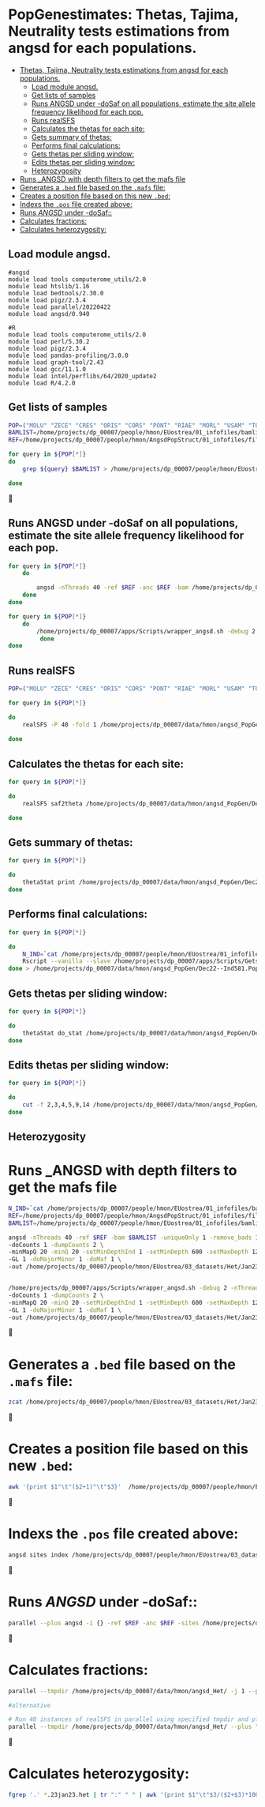 PopGenestimates:
Thetas, Tajima, Neutrality tests estimations from angsd for each populations.
================

- [Thetas, Tajima, Neutrality tests estimations from angsd for each populations.](#thetas-tajima-neutrality-tests-estimations-from-angsd-for-each-populations)
  - [Load module angsd.](#load-module-angsd)
  - [Get lists of samples](#get-lists-of-samples)
  - [Runs ANGSD under -doSaf on all populations, estimate the site allele frequency likelihood for each pop.](#runs-angsd-under--dosaf-on-all-populations-estimate-the-site-allele-frequency-likelihood-for-each-pop)
  - [Runs realSFS](#runs-realsfs)
  - [Calculates the thetas for each site:](#calculates-the-thetas-for-each-site)
  - [Gets summary of thetas:](#gets-summary-of-thetas)
  - [Performs final calculations:](#performs-final-calculations)
  - [Gets thetas per sliding window:](#gets-thetas-per-sliding-window)
  - [Edits thetas per sliding window:](#edits-thetas-per-sliding-window)
  - [Heterozygosity](#heterozygosity)
- [Runs \_ANGSD with depth filters to get the mafs file](#runs-_angsd-with-depth-filters-to-get-the-mafs-file)
- [Generates a `.bed` file based on the `.mafs` file:](#generates-a-bed-file-based-on-the-mafs-file)
- [Creates a position file based on this new `.bed`:](#creates-a-position-file-based-on-this-new-bed)
- [Indexs the `.pos` file created above:](#indexs-the-pos-file-created-above)
- [Runs _ANGSD_ under -doSaf::](#runs-angsd-under--dosaf)
- [Calculates fractions:](#calculates-fractions)
- [Calculates heterozygosity:](#calculates-heterozygosity)




## Load module angsd.
```
#angsd
module load tools computerome_utils/2.0
module load htslib/1.16
module load bedtools/2.30.0
module load pigz/2.3.4
module load parallel/20220422
module load angsd/0.940

#R
module load tools computerome_utils/2.0
module load perl/5.30.2
module load pigz/2.3.4
module load pandas-profiling/3.0.0
module load graph-tool/2.43
module load gcc/11.1.0
module load intel/perflibs/64/2020_update2
module load R/4.2.0
```

## Get lists of samples
```bash
POP=("MOLU" "ZECE" "CRES" "ORIS" "CORS" "PONT" "RIAE" "MORL" "USAM" "TOLL" "COLN" "BARR" "TRAL" "CLEW" "RYAN" "GREV" "WADD" "NISS" "LOGS" "VENO" "HALS" "THIS" "KALV" "HYPP" "LANG" "BUNN" "DOLV" "HAUG" "HAFR" "INNE" "VAGS" "AGAB" "OSTR")
BAMLIST=/home/projects/dp_00007/people/hmon/EUostrea/01_infofiles/bamlist_EUostrea.txt
REF=/home/projects/dp_00007/people/hmon/AngsdPopStruct/01_infofiles/fileOegenome10scaffoldC3G.fasta

for query in ${POP[*]}
do 
    grep ${query} $BAMLIST > /home/projects/dp_00007/people/hmon/EUostrea/01_infofiles/EUostrea_${query}-Fst.list

done
```
🤝

## Runs ANGSD under -doSaf on all populations, estimate the site allele frequency likelihood for each pop.
```bash
for query in ${POP[*]}
    do

        angsd -nThreads 40 -ref $REF -anc $REF -bam /home/projects/dp_00007/people/hmon/EUostrea/01_infofiles/EUostrea_${query}-Fst.list -uniqueOnly 1 -remove_bads 1 -only_proper_pairs 1 -trim 0 -C 50 -baq 1 -minMapQ 20 -minQ 20 -setMinDepthInd 1 -setMinDepth 600 -setMaxDepth 1200 -GL 1 -doSaf 1 -out /home/projects/dp_00007/data/hmon/angsd_PopGen/Jan23--Unfolded_PopGenNIC_${query}
    done
done
```
```bash
for query in ${POP[*]}
    do
        /home/projects/dp_00007/apps/Scripts/wrapper_angsd.sh -debug 2 -nThreads 40 -ref $REF -anc $REF -bam /home/projects/dp_00007/people/hmon/EUostrea/01_infofiles/EUostrea_${query}-Fst.list -remove_bads 1 -uniqueOnly 1 -baq 1 -C 50 -minMapQ 20 -minQ 20 -minInd $((N_IND*2/3)) -GL 1 -doSaf 1 -out /home/projects/dp_00007/data/hmon/angsd_PopGen/Jan23--Unfolded_PopGenGEO_${query}
         done
done
```
## Runs realSFS
```bash
POP=("MOLU" "ZECE" "CRES" "ORIS" "CORS" "PONT" "RIAE" "MORL" "USAM" "TOLL" "COLN" "BARR" "TRAL" "CLEW" "RYAN" "GREV" "WADD" "NISS" "LOGS" "VENO" "HALS" "THIS" "KALV" "HYPP" "LANG" "BUNN" "DOLV" "HAUG" "HAFR" "INNE" "VAGS" "AGAB" "OSTR")

for query in ${POP[*]}

do
    realSFS -P 40 -fold 1 /home/projects/dp_00007/data/hmon/angsd_PopGen/Dec22--Unfolded_PopGen_${query}.saf.idx > /home/projects/dp_00007/data/hmon/angsd_PopGen/Dec22--Ind581_${query}.sfs
    
done
```

## Calculates the thetas for each site:
```bash
for query in ${POP[*]}

do
    realSFS saf2theta /home/projects/dp_00007/data/hmon/angsd_PopGen/Dec22--Unfolded_PopGen_${query}.saf.idx -sfs /home/projects/dp_00007/data/hmon/angsd_PopGen/Dec22--Ind581_${query}.sfs -fold 1 -outname /home/projects/dp_00007/data/hmon/angsd_PopGen/Dec22--Ind581_${query}_PopGenEstimates

done
```


## Gets summary of thetas:
```bash
for query in ${POP[*]}

do
    thetaStat print /home/projects/dp_00007/data/hmon/angsd_PopGen/Dec22--Ind581_${query}_PopGenEstimates.thetas.idx > /home/projects/dp_00007/data/hmon/angsd_PopGen/Dec22--Ind581_${query}_PopGenEstimates.Print
done
```

## Performs final calculations:
```bash
for query in ${POP[*]}

do
    N_IND=`cat /home/projects/dp_00007/people/hmon/EUostrea/01_infofiles/EUostrea_${query}-Fst.list | wc -l`
    Rscript --vanilla --slave /home/projects/dp_00007/apps/Scripts/GetsThetaSummaries.R /home/projects/dp_00007/data/hmon/angsd_PopGen/Dec22--Ind581_${query}_PopGenEstimates.Print $N_IND $query
done > /home/projects/dp_00007/data/hmon/angsd_PopGen/Dec22--Ind581.PopGenEstimates.txt
```

## Gets thetas per sliding window:
```bash
for query in ${POP[*]}

do
    thetaStat do_stat /home/projects/dp_00007/data/hmon/angsd_PopGen/Dec22--Ind581_${query}_PopGenEstimates.thetas.idx -win 20000 -step 20000 -outnames /home/projects/dp_00007/data/hmon/angsd_PopGen/Dec22--Ind581__20K_${query}_PopGenEstimates-Windows
done
```

## Edits thetas per sliding window:
```bash
for query in ${POP[*]}

do
    cut -f 2,3,4,5,9,14 /home/projects/dp_00007/data/hmon/angsd_PopGen/Dec22--Ind581__20K_${query}_PopGenEstimates-Windows.pestPG | tail -n +2 | sed -r 's/LG//g' | sed 's/^0*//' | awk '$6 > 0' | awk '{print $1"\t"$1":"$2"\t"$2-20000"\t"$2"\t"$6"\t"$3"\t"$3/$6"\t"$4"\t"$4/$6"\t"$5}' | awk 'BEGIN{print "CHR\tSNP\tgPoint\tWindow\tNumberOfSites\tsumTw\tTw\tsumTp\tTp\tTd"}1' > /home/projects/dp_00007/data/hmon/angsd_PopGen/Dec22--Ind581__20K_${query}_PopGenEstimates-Windows.tsv
done
```


## Heterozygosity
# Runs _ANGSD with depth filters to get the mafs file
```bash
N_IND=`cat /home/projects/dp_00007/people/hmon/EUostrea/01_infofiles/bamlist_EUostrea.txt | wc -l`
REF=/home/projects/dp_00007/people/hmon/AngsdPopStruct/01_infofiles/fileOegenome10scaffoldC3G.fasta
BAMLIST=/home/projects/dp_00007/people/hmon/EUostrea/01_infofiles/bamlist_EUostrea.txt

angsd -nThreads 40 -ref $REF -bam $BAMLIST -uniqueOnly 1 -remove_bads 1 -only_proper_pairs 1 -trim 0 -C 50 -baq 1 \
-doCounts 1 -dumpCounts 2 \
-minMapQ 20 -minQ 20 -setMinDepthInd 1 -setMinDepth 600 -setMaxDepth 1200 \
-GL 1 -doMajorMinor 1 -doMaf 1 \
-out /home/projects/dp_00007/people/hmon/EUostrea/03_datasets/Het/Jan23_NICdepthfilters_het_angsd


/home/projects/dp_00007/apps/Scripts/wrapper_angsd.sh -debug 2 -nThreads 40 -ref $REF -bam $BAMLIST -uniqueOnly 1 -remove_bads 1 -only_proper_pairs 1 -trim 0 -C 50 -baq 1 \
-doCounts 1 -dumpCounts 2 \
-minMapQ 20 -minQ 20 -setMinDepthInd 1 -setMinDepth 600 -setMaxDepth 1200 \
-GL 1 -doMajorMinor 1 -doMaf 1 \
-out /home/projects/dp_00007/people/hmon/EUostrea/03_datasets/Het/Jan23_wrap_NICdepthfilters_het_angsd
```
🤝
# Generates a `.bed` file based on the `.mafs` file:
```bash
zcat /home/projects/dp_00007/people/hmon/EUostrea/03_datasets/Het/Jan23_wrap_NICdepthfilters_het_angsd.mafs.gz | cut -f1,2 | tail -n +2 | awk '{print $1"\t"$2-1"\t"$2}' | bedtools merge -i - > /home/projects/dp_00007/people/hmon/EUostrea/03_datasets/Het/Jan23_wrap_NICdepthfilters_het_angsd.bed
```
🤝
# Creates a position file based on this new `.bed`:
```bash
awk '{print $1"\t"($2+1)"\t"$3}'  /home/projects/dp_00007/people/hmon/EUostrea/03_datasets/Het/Jan23_wrap_NICdepthfilters_het_angsd.bed > /home/projects/dp_00007/people/hmon/EUostrea/03_datasets/Het/Jan23_wrap_NICdepthfilters_het_angsd_bed.pos
```
🤝
# Indexs the `.pos` file created above:
```bash
angsd sites index /home/projects/dp_00007/people/hmon/EUostrea/03_datasets/Het/Jan23_wrap_NICdepthfilters_het_angsd_bed.pos
```
🤝
# Runs _ANGSD_ under -doSaf::
```bash
parallel --plus angsd -i {} -ref $REF -anc $REF -sites /home/projects/dp_00007/people/hmon/EUostrea/03_datasets/Het/Jan23_wrap_NICdepthfilters_het_angsd_bed.pos -GL 1 -doSaf 1 -remove_bads 1 -uniqueOnly 1 -baq 1 -C 50 -minMapQ 20 -minQ 20 -out /home/projects/dp_00007/data/hmon/angsd_Het/{/...} :::: /home/projects/dp_00007/people/hmon/EUostrea/01_infofiles/bamlist_EUostrea.txt
```
🤝
# Calculates fractions:
```bash
parallel --tmpdir /home/projects/dp_00007/data/hmon/angsd_Het/ -j 1 --plus "realSFS -fold 1 -P 10 {} > /home/projects/dp_00007/data/hmon/angsd_Het/{/..}.het" ::: /home/projects/dp_00007/data/hmon/angsd_Het/*.saf.idx

#alternative 

# Run 40 instances of realSFS in parallel using specified tmpdir and plus options 
parallel --tmpdir /home/projects/dp_00007/data/hmon/angsd_Het/ --plus "realSFS -fold 1 -P 10 {} > /home/projects/dp_00007/data/hmon/angsd_Het/{/..}.het" -j 1 --memfree 160000 ::: /home/projects/dp_00007/data/hmon/angsd_Het/*.saf.idx
```
🤝
# Calculates heterozygosity:
```bash
fgrep '.' *.23jan23.het | tr ":" " " | awk '{print $1"\t"$3/($2+$3)*100}' | sed -r 's/.het//g' | awk '{split($0,a,"_"); print $1"\t"a[1]"\t"$2"\t"$3'} | awk '{split($2,a,"-"); print $1"\t"a[2]"\t"$3'} > /home/projects/dp_00007/people/hmon/EUostrea/03_datasets/Het/GEO_EUostrea--AllSamples_setMinDepth600_setMaxDepth1200--HET.23jan23.txt
```


